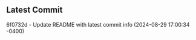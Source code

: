 
## Latest Commit
6f0732d - Update README with latest commit info (2024-08-29 17:00:34 -0400) <Yunxi-Zhou>
